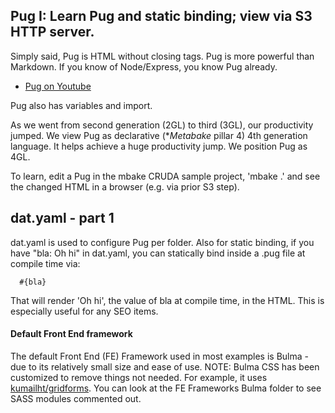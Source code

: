 
## Pug I: Learn Pug and static binding; view via S3 HTTP server.

Simply said, Pug is HTML without closing tags. Pug is more powerful than Markdown. If you know of Node/Express, you know Pug already.

- [Pug on Youtube](http://youtube.com/watch?v=wzAWI9h3q18)

Pug also has variables and import.

As we went from second generation (2GL) to third (3GL), our productivity jumped. We view Pug as declarative (*_Metabake_ pillar 4) 4th generation language. It helps achieve a huge productivity jump. We position Pug as 4GL.

To learn, edit a Pug in the mbake CRUDA sample project, 'mbake .' and see the changed HTML in a browser (e.g. via prior S3 step).


## dat.yaml - part 1

dat.yaml is used to configure Pug per folder. Also for static binding, if you have "bla: Oh hi" in dat.yaml, you can statically bind inside a .pug file at compile time via:

      #{bla}

That will render 'Oh hi', the value of bla at compile time, in the HTML. This is especially useful for any SEO items.


#### Default Front End framework

The default Front End (FE) Framework used in most examples is Bulma - due to its relatively small size and ease of use.
NOTE: Bulma CSS has been customized to remove things not needed. For example, it uses [kumailht/gridforms](http://github.com/kumailht/gridforms). You can look at the FE Frameworks Bulma folder to see SASS modules commented out.

